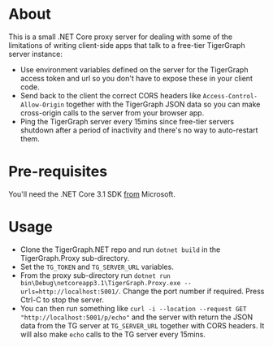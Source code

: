 # About
This is a small .NET Core proxy server for dealing with some of the limitations of writing client-side apps that talk to a free-tier TigerGraph server instance:
* Use environment variables defined on the server for the TigerGraph access token and url so you don't have to expose these in your client code.
* Send back to the client the correct CORS headers like `Access-Control-Allow-Origin` together with the TigerGraph JSON data so you can make cross-origin calls to the server from your browser app.
* Ping the TigerGraph server every 15mins since free-tier servers shutdown after a period of inactivity and there's no way to auto-restart them.

# Pre-requisites
You'll need the .NET Core 3.1 SDK [from](https://dotnet.microsoft.com/download) Microsoft.

# Usage

* Clone the TigerGraph.NET repo and run `dotnet build` in the TigerGraph.Proxy sub-directory. 
* Set the `TG_TOKEN` and `TG_SERVER_URL` variables.
* From the proxy sub-directory run `dotnet run bin\Debug\netcoreapp3.1\TigerGraph.Proxy.exe --urls=http://localhost:5001/`.
Change the port number if required. Press Ctrl-C to stop the server.
* You can then run something like `curl -i --location --request GET "http://localhost:5001/p/echo"` and the server with return the JSON data from the TG server at `TG_SERVER_URL` together with CORS headers. It will also make `echo` calls to the TG server every 15mins.
